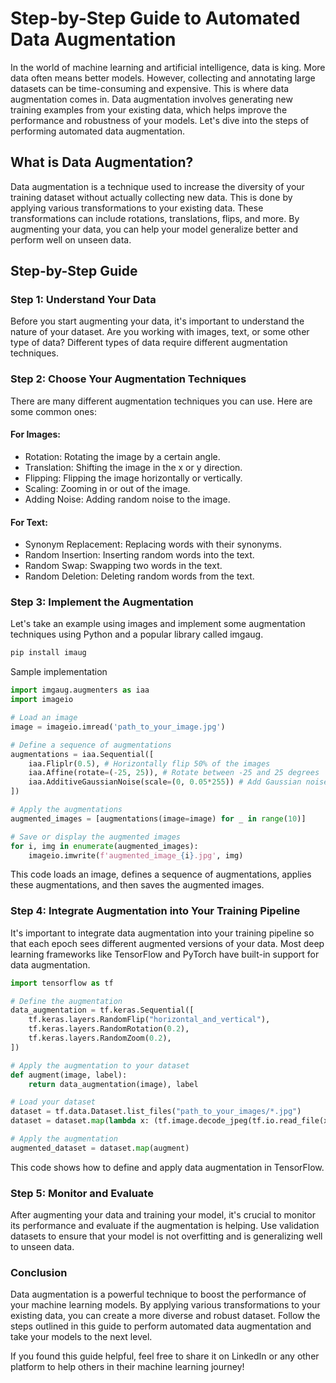 # Step-by-Step Guide to Automated Data Augmentation

In the world of machine learning and artificial intelligence, data is king. More data often means better models. However, collecting and annotating large datasets can be time-consuming and expensive. This is where data augmentation comes in. Data augmentation involves generating new training examples from your existing data, which helps improve the performance and robustness of your models. Let's dive into the steps of performing automated data augmentation.

## What is Data Augmentation?

Data augmentation is a technique used to increase the diversity of your training dataset without actually collecting new data. This is done by applying various transformations to your existing data. These transformations can include rotations, translations, flips, and more. By augmenting your data, you can help your model generalize better and perform well on unseen data.

## Step-by-Step Guide

### Step 1: Understand Your Data
Before you start augmenting your data, it's important to understand the nature of your dataset. Are you working with images, text, or some other type of data? Different types of data require different augmentation techniques.

### Step 2: Choose Your Augmentation Techniques
There are many different augmentation techniques you can use. Here are some common ones:

#### For Images:

- Rotation: Rotating the image by a certain angle.
- Translation: Shifting the image in the x or y direction.
- Flipping: Flipping the image horizontally or vertically.
- Scaling: Zooming in or out of the image.
- Adding Noise: Adding random noise to the image.

#### For Text:

- Synonym Replacement: Replacing words with their synonyms.
- Random Insertion: Inserting random words into the text.
- Random Swap: Swapping two words in the text.
- Random Deletion: Deleting random words from the text.

### Step 3: Implement the Augmentation

Let's take an example using images and implement some augmentation techniques using Python and a popular library called imgaug.

```bash
pip install imaug
```

Sample implementation

```python
import imgaug.augmenters as iaa
import imageio

# Load an image
image = imageio.imread('path_to_your_image.jpg')

# Define a sequence of augmentations
augmentations = iaa.Sequential([
    iaa.Fliplr(0.5), # Horizontally flip 50% of the images
    iaa.Affine(rotate=(-25, 25)), # Rotate between -25 and 25 degrees
    iaa.AdditiveGaussianNoise(scale=(0, 0.05*255)) # Add Gaussian noise
])

# Apply the augmentations
augmented_images = [augmentations(image=image) for _ in range(10)]

# Save or display the augmented images
for i, img in enumerate(augmented_images):
    imageio.imwrite(f'augmented_image_{i}.jpg', img)
```

This code loads an image, defines a sequence of augmentations, applies these augmentations, and then saves the augmented images.

### Step 4: Integrate Augmentation into Your Training Pipeline

It's important to integrate data augmentation into your training pipeline so that each epoch sees different augmented versions of your data. Most deep learning frameworks like TensorFlow and PyTorch have built-in support for data augmentation.

```python
import tensorflow as tf

# Define the augmentation
data_augmentation = tf.keras.Sequential([
    tf.keras.layers.RandomFlip("horizontal_and_vertical"),
    tf.keras.layers.RandomRotation(0.2),
    tf.keras.layers.RandomZoom(0.2),
])

# Apply the augmentation to your dataset
def augment(image, label):
    return data_augmentation(image), label

# Load your dataset
dataset = tf.data.Dataset.list_files("path_to_your_images/*.jpg")
dataset = dataset.map(lambda x: (tf.image.decode_jpeg(tf.io.read_file(x)), x))

# Apply the augmentation
augmented_dataset = dataset.map(augment)
```

This code shows how to define and apply data augmentation in TensorFlow.

### Step 5: Monitor and Evaluate

After augmenting your data and training your model, it's crucial to monitor its performance and evaluate if the augmentation is helping. Use validation datasets to ensure that your model is not overfitting and is generalizing well to unseen data.

### Conclusion

Data augmentation is a powerful technique to boost the performance of your machine learning models. By applying various transformations to your existing data, you can create a more diverse and robust dataset. Follow the steps outlined in this guide to perform automated data augmentation and take your models to the next level.

If you found this guide helpful, feel free to share it on LinkedIn or any other platform to help others in their machine learning journey!